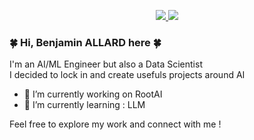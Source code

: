 <div align="center">
  <p>
    <a href="https://www.linkedin.com/in/allardbenjamininfo/">
      <img src="https://badgen.net/badge/Linkedin/Benjamin ALLARD/0e76a8?icon=https://upload.wikimedia.org/wikipedia/commons/f/f8/LinkedIn_icon_circle.svg">
    </a>
    <img src="https://komarev.com/ghpvc/?username=Sorezar&color=00a86b&label=Views">
  </p>
</div>

### 🍀 Hi, Benjamin ALLARD here 🍀

I'm an AI/ML Engineer but also a Data Scientist \
I decided to lock in and create usefuls projects around AI

* 🔭 I’m currently working on RootAI
* 🌱 I’m currently learning : LLM

Feel free to explore my work and connect with me !

<!--
**Sorezar/Sorezar** is a ✨ _special_ ✨ repository because its `README.md` (this file) appears on your GitHub profile.

Here are some ideas to get you started:

- 🔭 I’m currently working on ...

- 👯 I’m looking to collaborate on ...
- 🤔 I’m looking for help with ...
- 💬 Ask me about ...
- 📫 How to reach me: ...
- 😄 Pronouns: ...
- ⚡ Fun fact: ...
-->
